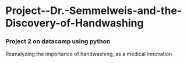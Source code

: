 # Project--Dr.-Semmelweis-and-the-Discovery-of-Handwashing
### Project 2 on datacamp using python

Reanalyzing the importance of handwashing, as a medical innovation
